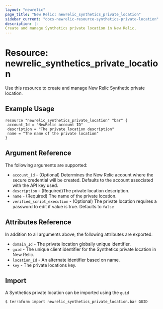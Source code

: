 ```yaml
---
layout: "newrelic"
page_title: "New Relic: newrelic_synthetics_private_location"
sidebar_current: "docs-newrelic-resource-synthetics-private-location"
description: |-
Create and manage Synthetics private location in New Relic.
---
```


# Resource: newrelic\_synthetics\_private\_location

Use this resource to create and manage New Relic Synthetic private location.

## Example Usage

```hcl
resource "newrelic_synthetics_private_location" "bar" {
 account_Id = "NewRelic account ID"
 description = "The private location description"
 name = "The name of the private location"
}
```

## Argument Reference

The following arguments are supported:

* `account_id` - (Optional) Determines the New Relic account where the secure credential will be created. Defaults to the account associated with the API key used.
* `description` - (Required)The private location description.
* `name` - (Required) The name of the private location.
* `verified_script_execution` - (Optional) The private location requires a password to edit if value is true. Defaults to `false`

## Attributes Reference

In addition to all arguments above, the following attributes are exported:

* `domain_Id` - The private location globally unique identifier.
* `guid` - The unique client identifier for the Synthetics private location in New Relic.
* `location_Id` - An alternate identifier based on name.
* `key` - The private locations key.

## Import

A Synthetics private location can be imported using the `guid`

```
$ terraform import newrelic_synthetics_private_location.bar GUID
```
